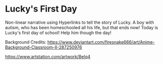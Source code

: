 # Lucky's First Day
Non-linear narrative using Hyperlinks to tell the story of Lucky. A boy with autism, who has been homeschooled all his life, but that ends now! Today is Lucky's first day of school! Help him though the day!

Background Credits:
https://www.deviantart.com/firesnake666/art/Anime-Background-Classroom-II-287250976

https://www.artstation.com/artwork/Belq4